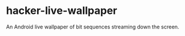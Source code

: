 hacker-live-wallpaper
=====================

An Android live wallpaper of bit sequences streaming down the screen.